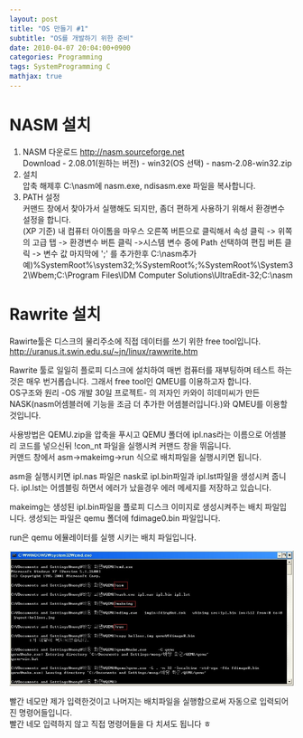 ```yaml
---
layout: post
title: "OS 만들기 #1"
subtitle: "OS를 개발하기 위한 준비"
date: 2010-04-07 20:04:00+0900
categories: Programming
tags: SystemProgramming C
mathjax: true
---
```


# NASM 설치

1. NASM 다운로드
http://nasm.sourceforge.net  
Download - 2.08.01(원하는 버전) - win32(OS 선택) - nasm-2.08-win32.zip
2. 설치  
압축 해제후 C:\nasm에 nasm.exe, ndisasm.exe 파일을 복사합니다.  
3. PATH 설정  
커맨드 창에서 찾아가서 실행해도 되지만, 좀더 편하게 사용하기 위해서 환경변수 설정을 합니다.  
(XP 기준)
내 컴퓨터 아이톰을 마우스 오른쪽 버튼으로 클릭해서 속성 클릭 -> 위쪽의 고급 탭 -> 환경변수 버튼 클릭 ->시스템 변수 중에 Path 선택하여 편집 버튼 클릭 -> 변수 값 마지막에 ';' 를 추가한후 C:\nasm추가
예)%SystemRoot%\system32;%SystemRoot%;%SystemRoot%\System32\Wbem;C:\Program Files\IDM Computer Solutions\UltraEdit-32;C:\nasm



# Rawrite 설치
Rawirte툴은 디스크의 물리주소에 직접 데이터를 쓰기 위한 free tool입니다.  
http://uranus.it.swin.edu.su/~jn/linux/rawwrite.htm  

Rawrite 툴로 일일히 플로피 디스크에 설치하여 매번 컴퓨터를 재부팅하며 테스트 하는것은 매우 번거롭습니다. 그래서 free tool인 QMEU를 이용하고자 합니다.  
OS구조와 원리 -OS 개발 30일 프로젝트- 의 저자인 카와이 히데미씨가 만든 NASK(nasm어셈블러에 기능을 조금 더 추가한 어셈블러입니다.)와 QMEU를 이용할 것입니다.  

사용방법은 QEMU.zip을 압축을 푸시고 QEMU 폴더에 ipl.nas라는 이름으로 어셈블리 코드를 넣으신뒤
!con_nt 파일을 실행시켜 커맨드 창을 뛰웁니다.  
커맨드 창에서 asm->makeimg->run 식으로 배치파일을 실행시키면 됩니다.  

asm을 실행시키면 ipl.nas 파일은 nask로 ipl.bin파일과 ipl.lst파일을 생성시켜 줍니다. ipl.lst는 어셈블링 하면서 에러가 났을경우 에러 메세지를 저장하고 있습니다.  

makeimg는 생성된 ipl.bin파일을 플로피 디스크 이미지로 생성시켜주는 배치 파일입니다. 생성되는 파일은 qemu 폴더에 fdimage0.bin 파일입니다.  

run은 qemu 에뮬레이터를 실행 시키는 배치 파일입니다.  

![img](/resource/20100407/20100407-img-1.jpeg)

빨간 네모만 제가 입력한것이고 나머지는 배치파일을 실행함으로써 자동으로 입력되어진 명령어들입니다.  
빨간 네모 입력하지 않고 직접 명령어들을 다 치셔도 됩니다 ㅎ